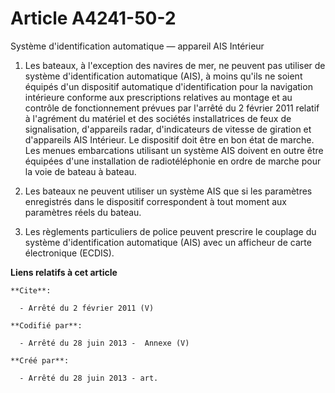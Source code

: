 # Article A4241-50-2

Système d'identification automatique ― appareil AIS Intérieur 

1. Les bateaux, à l'exception des navires de mer, ne peuvent pas utiliser de système d'identification automatique (AIS), à
moins qu'ils ne soient équipés d'un dispositif automatique d'identification pour la navigation intérieure conforme aux
prescriptions relatives au montage et au contrôle de fonctionnement prévues par l'arrêté du 2 février 2011 relatif à
l'agrément du matériel et des sociétés installatrices de feux de signalisation, d'appareils radar, d'indicateurs de vitesse
de giration et d'appareils AIS Intérieur. Le dispositif doit être en bon état de marche. Les menues embarcations utilisant un
système AIS doivent en outre être équipées d'une installation de radiotéléphonie en ordre de marche pour la voie de bateau à
bateau. 

2. Les bateaux ne peuvent utiliser un système AIS que si les paramètres enregistrés dans le dispositif correspondent à tout
moment aux paramètres réels du bateau. 

3. Les règlements particuliers de police peuvent prescrire le couplage du système d'identification automatique (AIS) avec un
afficheur de carte électronique (ECDIS).

**Liens relatifs à cet article**

	**Cite**:

	  - Arrêté du 2 février 2011 (V)

	**Codifié par**:

	  - Arrêté du 28 juin 2013 -  Annexe (V)

	**Créé par**:

	  - Arrêté du 28 juin 2013 - art.
